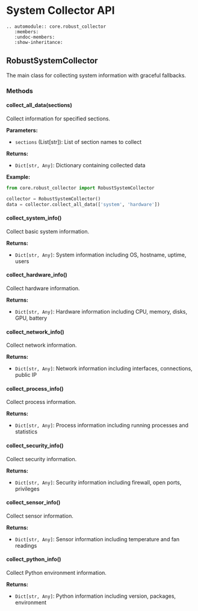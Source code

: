 # System Collector API

```{eval-rst}
.. automodule:: core.robust_collector
   :members:
   :undoc-members:
   :show-inheritance:
```

## RobustSystemCollector

The main class for collecting system information with graceful fallbacks.

### Methods

#### collect_all_data(sections)
Collect information for specified sections.

**Parameters:**
- `sections` (List[str]): List of section names to collect

**Returns:**
- `Dict[str, Any]`: Dictionary containing collected data

**Example:**
```python
from core.robust_collector import RobustSystemCollector

collector = RobustSystemCollector()
data = collector.collect_all_data(['system', 'hardware'])
```

#### collect_system_info()
Collect basic system information.

**Returns:**
- `Dict[str, Any]`: System information including OS, hostname, uptime, users

#### collect_hardware_info()
Collect hardware information.

**Returns:**
- `Dict[str, Any]`: Hardware information including CPU, memory, disks, GPU, battery

#### collect_network_info()
Collect network information.

**Returns:**
- `Dict[str, Any]`: Network information including interfaces, connections, public IP

#### collect_process_info()
Collect process information.

**Returns:**
- `Dict[str, Any]`: Process information including running processes and statistics

#### collect_security_info()
Collect security information.

**Returns:**
- `Dict[str, Any]`: Security information including firewall, open ports, privileges

#### collect_sensor_info()
Collect sensor information.

**Returns:**
- `Dict[str, Any]`: Sensor information including temperature and fan readings

#### collect_python_info()
Collect Python environment information.

**Returns:**
- `Dict[str, Any]`: Python information including version, packages, environment
